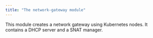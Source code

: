 ```yaml
---
title: "The network-gateway module"
---
```


This module creates a network gateway using Kubernetes nodes. It contains a DHCP server and a SNAT manager.

